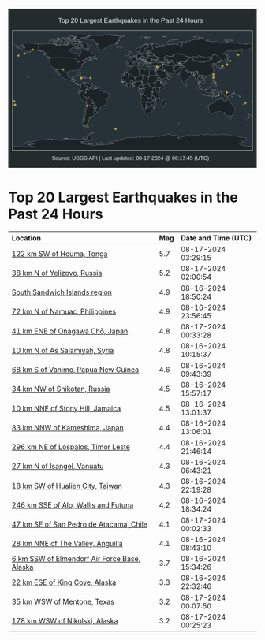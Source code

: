 ![Map](./map.png)

# Top 20 Largest Earthquakes in the Past 24 Hours

| Location | Mag | Date and Time (UTC) |
|:---|:---|:---|
| [122 km SW of Houma, Tonga](https://earthquake.usgs.gov/earthquakes/eventpage/us7000n7kb) | 5.7 | 08-17-2024 03:29:15 |
| [38 km N of Yelizovo, Russia](https://earthquake.usgs.gov/earthquakes/eventpage/us7000n7jv) | 5.2 | 08-17-2024 02:00:54 |
| [South Sandwich Islands region](https://earthquake.usgs.gov/earthquakes/eventpage/us7000n7gx) | 4.9 | 08-16-2024 18:50:24 |
| [72 km N of Namuac, Philippines](https://earthquake.usgs.gov/earthquakes/eventpage/us7000n7j5) | 4.9 | 08-16-2024 23:56:45 |
| [41 km ENE of Onagawa Chō, Japan](https://earthquake.usgs.gov/earthquakes/eventpage/us7000n7jh) | 4.8 | 08-17-2024 00:33:28 |
| [10 km N of As Salamīyah, Syria](https://earthquake.usgs.gov/earthquakes/eventpage/us7000n7dh) | 4.8 | 08-16-2024 10:15:37 |
| [68 km S of Vanimo, Papua New Guinea](https://earthquake.usgs.gov/earthquakes/eventpage/us7000n7dg) | 4.6 | 08-16-2024 09:43:39 |
| [34 km NW of Shikotan, Russia](https://earthquake.usgs.gov/earthquakes/eventpage/us7000n7ft) | 4.5 | 08-16-2024 15:57:17 |
| [10 km NNE of Stony Hill, Jamaica](https://earthquake.usgs.gov/earthquakes/eventpage/us7000n7dv) | 4.5 | 08-16-2024 13:01:37 |
| [83 km NNW of Kameshima, Japan](https://earthquake.usgs.gov/earthquakes/eventpage/us7000n7dx) | 4.4 | 08-16-2024 13:06:01 |
| [296 km NE of Lospalos, Timor Leste](https://earthquake.usgs.gov/earthquakes/eventpage/us7000n7ii) | 4.4 | 08-16-2024 21:46:14 |
| [27 km N of Isangel, Vanuatu](https://earthquake.usgs.gov/earthquakes/eventpage/us7000n7d4) | 4.3 | 08-16-2024 06:43:21 |
| [18 km SW of Hualien City, Taiwan](https://earthquake.usgs.gov/earthquakes/eventpage/us7000n7ir) | 4.3 | 08-16-2024 22:19:28 |
| [246 km SSE of Alo, Wallis and Futuna](https://earthquake.usgs.gov/earthquakes/eventpage/us7000n7gr) | 4.2 | 08-16-2024 18:34:24 |
| [47 km SE of San Pedro de Atacama, Chile](https://earthquake.usgs.gov/earthquakes/eventpage/us7000n7j8) | 4.1 | 08-17-2024 00:02:33 |
| [28 km NNE of The Valley, Anguilla](https://earthquake.usgs.gov/earthquakes/eventpage/us7000n7d9) | 4.1 | 08-16-2024 08:43:10 |
| [6 km SSW of Elmendorf Air Force Base, Alaska](https://earthquake.usgs.gov/earthquakes/eventpage/ak024aiz7bgz) | 3.7 | 08-16-2024 15:34:26 |
| [22 km ESE of King Cove, Alaska](https://earthquake.usgs.gov/earthquakes/eventpage/us7000n7is) | 3.3 | 08-16-2024 22:32:46 |
| [35 km WSW of Mentone, Texas](https://earthquake.usgs.gov/earthquakes/eventpage/tx2024qckl) | 3.2 | 08-17-2024 00:07:50 |
| [178 km WSW of Nikolski, Alaska](https://earthquake.usgs.gov/earthquakes/eventpage/us7000n7jl) | 3.2 | 08-17-2024 00:25:23 |
